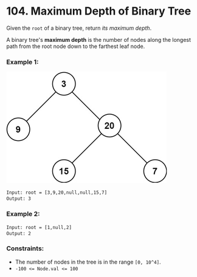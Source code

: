 # 104. Maximum Depth of Binary Tree

Given the `root` of a binary tree, return *its maximum depth*.

A binary tree's **maximum depth** is the number of nodes along the longest path from the root node down to the farthest leaf node.

### Example 1:

![image](max-depth-of-binary-tree-example.jpg)

```
Input: root = [3,9,20,null,null,15,7]
Output: 3
```

### Example 2:

```
Input: root = [1,null,2]
Output: 2
```

### Constraints:

* The number of nodes in the tree is in the range `[0, 10^4]`.
* `-100 <= Node.val <= 100`

